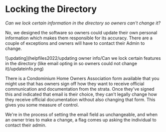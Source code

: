 # Locking the Directory

*Can we lock certain information in the directory so owners can't change it?*

No, we designed the software so owners could update their own personal information which makes them responsible for its accuracy.  There are a couple of exceptions and owners will have to contact their Admin to change.  

![updating](helpfiles2022/updating owner info/Can we lock certain features in the directory (like email opting in so owners could not change it)/updateinfo.png) 

There is a Condominium Home Owners Association form available that you might use that has owners sign off how they want to receive official communication and documentation from the strata.  Once they've signed this and indicated that email is their choice, they can't legally change how they receive official documentation without also changing that form.  This gives you some measure of control.

We're in the process of setting the email field as unchangeable, and when an owner tries to make a change, a flag comes up asking the individual to contact their admin.